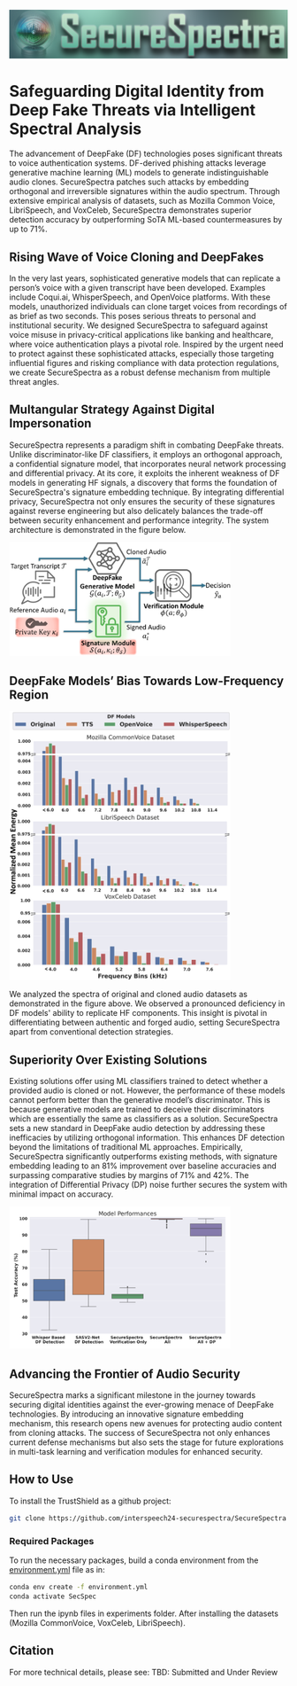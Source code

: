 ![](./figures/ss.png)
# Safeguarding Digital Identity from Deep Fake Threats via Intelligent Spectral Analysis

The advancement of DeepFake (DF) technologies poses significant threats to voice authentication systems. DF-derived phishing attacks leverage generative machine learning (ML) models to generate indistinguishable audio clones. SecureSpectra patches such attacks by embedding orthogonal and irreversible signatures within the audio spectrum. Through extensive empirical analysis of datasets, such as Mozilla Common Voice, LibriSpeech, and VoxCeleb, SecureSpectra demonstrates superior detection accuracy by outperforming SoTA ML-based countermeasures by up to 71%.

## Rising Wave of Voice Cloning and DeepFakes
In the very last years, sophisticated generative models that can replicate a person’s voice with a given transcript have been developed. Examples include Coqui.ai, WhisperSpeech, and OpenVoice platforms. With these models, unauthorized individuals can clone target voices from recordings of as brief as two seconds. This poses serious threats to personal and institutional security. We designed SecureSpectra to safeguard against voice misuse in privacy-critical applications like banking and healthcare, where voice authentication plays a pivotal role. Inspired by the urgent need to protect against these sophisticated attacks, especially those targeting influential figures and risking compliance with data protection regulations, we create SecureSpectra as a robust defense mechanism from multiple threat angles. 

## Multangular Strategy Against Digital Impersonation
SecureSpectra represents a paradigm shift in combating DeepFake threats. Unlike discriminator-like DF classifiers, it employs an orthogonal approach, a confidential signature model, that incorporates neural network processing and differential privacy. At its core, it exploits the inherent weakness of DF models in generating HF signals, a discovery that forms the foundation of SecureSpectra's signature embedding technique. By integrating differential privacy, SecureSpectra not only ensures the security of these signatures against reverse engineering but also delicately balances the trade-off between security enhancement and performance integrity. The system architecture is demonstrated in the figure below.

<img src="./figures/model_pipeline2.png" width="400">


## DeepFake Models’ Bias Towards Low-Frequency Region
<!-- ![](./figures/fighist3.png) -->
<img src="./figures/fighist3.png" width="400">

We analyzed the spectra of original and cloned audio datasets as demonstrated in the figure above. We observed a pronounced deficiency in DF models' ability to replicate HF components. This insight is pivotal in differentiating between authentic and forged audio, setting SecureSpectra apart from conventional detection strategies.


## Superiority Over Existing Solutions
Existing solutions offer using ML classifiers trained to detect whether a provided audio is cloned or not. However, the performance of these models cannot perform better than the generative model’s discriminator. This is because generative models are trained to deceive their discriminators which are essentially the same as classifiers as a solution. SecureSpectra sets a new standard in DeepFake audio detection by addressing these inefficacies by utilizing orthogonal information. This enhances DF detection beyond the limitations of traditional ML approaches. Empirically, SecureSpectra significantly outperforms existing methods, with signature embedding leading to an 81% improvement over baseline accuracies and surpassing comparative studies by margins of 71% and 42%. The integration of Differential Privacy (DP) noise further secures the system with minimal impact on accuracy.

<!-- ![](./figures/boxplots/Model_Performances_Boxplots.png) -->
<img src="./figures/boxplots/Model_Performances_Boxplots.png" width="400">

##  Advancing the Frontier of Audio Security
SecureSpectra marks a significant milestone in the journey towards securing digital identities against the ever-growing menace of DeepFake technologies. By introducing an innovative signature embedding mechanism, this research opens new avenues for protecting audio content from cloning attacks. The success of SecureSpectra not only enhances current defense mechanisms but also sets the stage for future explorations in multi-task learning and verification modules for enhanced security.

## How to Use

To install the TrustShield as a github project:
```bash
git clone https://github.com/interspeech24-securespectra/SecureSpectra
```

### Required Packages
To run the necessary packages, build a conda environment from the [environment.yml]([environment.yml]) file as in:
```bash
conda env create -f environment.yml
conda activate SecSpec
```

Then run the ipynb files in experiments folder. After installing the datasets (Mozilla CommonVoice, VoxCeleb, LibriSpeech).

## Citation
For more technical details, please see:
TBD: Submitted and Under Review
